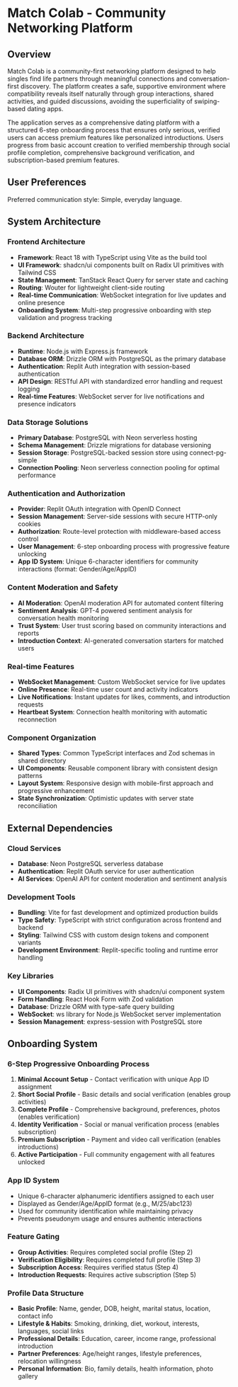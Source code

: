 # Match Colab - Community Networking Platform

## Overview

Match Colab is a community-first networking platform designed to help singles find life partners through meaningful connections and conversation-first discovery. The platform creates a safe, supportive environment where compatibility reveals itself naturally through group interactions, shared activities, and guided discussions, avoiding the superficiality of swiping-based dating apps.

The application serves as a comprehensive dating platform with a structured 6-step onboarding process that ensures only serious, verified users can access premium features like personalized introductions. Users progress from basic account creation to verified membership through social profile completion, comprehensive background verification, and subscription-based premium features.

## User Preferences

Preferred communication style: Simple, everyday language.

## System Architecture

### Frontend Architecture
- **Framework**: React 18 with TypeScript using Vite as the build tool
- **UI Framework**: shadcn/ui components built on Radix UI primitives with Tailwind CSS
- **State Management**: TanStack React Query for server state and caching
- **Routing**: Wouter for lightweight client-side routing
- **Real-time Communication**: WebSocket integration for live updates and online presence
- **Onboarding System**: Multi-step progressive onboarding with step validation and progress tracking

### Backend Architecture
- **Runtime**: Node.js with Express.js framework
- **Database ORM**: Drizzle ORM with PostgreSQL as the primary database
- **Authentication**: Replit Auth integration with session-based authentication
- **API Design**: RESTful API with standardized error handling and request logging
- **Real-time Features**: WebSocket server for live notifications and presence indicators

### Data Storage Solutions
- **Primary Database**: PostgreSQL with Neon serverless hosting
- **Schema Management**: Drizzle migrations for database versioning
- **Session Storage**: PostgreSQL-backed session store using connect-pg-simple
- **Connection Pooling**: Neon serverless connection pooling for optimal performance

### Authentication and Authorization
- **Provider**: Replit OAuth integration with OpenID Connect
- **Session Management**: Server-side sessions with secure HTTP-only cookies
- **Authorization**: Route-level protection with middleware-based access control
- **User Management**: 6-step onboarding process with progressive feature unlocking
- **App ID System**: Unique 6-character identifiers for community interactions (format: Gender/Age/AppID)

### Content Moderation and Safety
- **AI Moderation**: OpenAI moderation API for automated content filtering
- **Sentiment Analysis**: GPT-4 powered sentiment analysis for conversation health monitoring
- **Trust System**: User trust scoring based on community interactions and reports
- **Introduction Context**: AI-generated conversation starters for matched users

### Real-time Features
- **WebSocket Management**: Custom WebSocket service for live updates
- **Online Presence**: Real-time user count and activity indicators
- **Live Notifications**: Instant updates for likes, comments, and introduction requests
- **Heartbeat System**: Connection health monitoring with automatic reconnection

### Component Organization
- **Shared Types**: Common TypeScript interfaces and Zod schemas in shared directory
- **UI Components**: Reusable component library with consistent design patterns
- **Layout System**: Responsive design with mobile-first approach and progressive enhancement
- **State Synchronization**: Optimistic updates with server state reconciliation

## External Dependencies

### Cloud Services
- **Database**: Neon PostgreSQL serverless database
- **Authentication**: Replit OAuth service for user authentication
- **AI Services**: OpenAI API for content moderation and sentiment analysis

### Development Tools
- **Bundling**: Vite for fast development and optimized production builds
- **Type Safety**: TypeScript with strict configuration across frontend and backend
- **Styling**: Tailwind CSS with custom design tokens and component variants
- **Development Environment**: Replit-specific tooling and runtime error handling

### Key Libraries
- **UI Components**: Radix UI primitives with shadcn/ui component system
- **Form Handling**: React Hook Form with Zod validation
- **Database**: Drizzle ORM with type-safe query building
- **WebSocket**: ws library for Node.js WebSocket server implementation
- **Session Management**: express-session with PostgreSQL store

## Onboarding System

### 6-Step Progressive Onboarding Process
1. **Minimal Account Setup** - Contact verification with unique App ID assignment
2. **Short Social Profile** - Basic details and social verification (enables group activities)
3. **Complete Profile** - Comprehensive background, preferences, photos (enables verification)
4. **Identity Verification** - Social or manual verification process (enables subscription)
5. **Premium Subscription** - Payment and video call verification (enables introductions)
6. **Active Participation** - Full community engagement with all features unlocked

### App ID System
- Unique 6-character alphanumeric identifiers assigned to each user
- Displayed as Gender/Age/AppID format (e.g., M/25/abc123)
- Used for community identification while maintaining privacy
- Prevents pseudonym usage and ensures authentic interactions

### Feature Gating
- **Group Activities**: Requires completed social profile (Step 2)
- **Verification Eligibility**: Requires completed full profile (Step 3)
- **Subscription Access**: Requires verified status (Step 4)
- **Introduction Requests**: Requires active subscription (Step 5)

### Profile Data Structure
- **Basic Profile**: Name, gender, DOB, height, marital status, location, contact info
- **Lifestyle & Habits**: Smoking, drinking, diet, workout, interests, languages, social links
- **Professional Details**: Education, career, income range, professional introduction
- **Partner Preferences**: Age/height ranges, lifestyle preferences, relocation willingness
- **Personal Information**: Bio, family details, health information, photo gallery